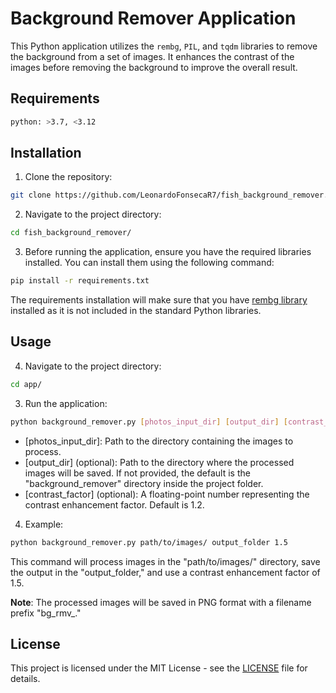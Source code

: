 # Background Remover Application

This Python application utilizes the `rembg`, `PIL`, and `tqdm` libraries to remove the background from a set of images. It enhances the contrast of the images before removing the background to improve the overall result.

## Requirements
```bash
python: >3.7, <3.12
```

## Installation
1. Clone the repository:
```bash
git clone https://github.com/LeonardoFonsecaR7/fish_background_remover.git
```
2. Navigate to the project directory:
```bash
cd fish_background_remover/
```
3. Before running the application, ensure you have the required libraries installed. You can install them using the following command:
```bash
pip install -r requirements.txt
```
The requirements installation will make sure that you have [rembg library](https://github.com/danielgatis/rembg) installed as it is not included in the standard Python libraries.

## Usage
4. Navigate to the project directory:
```bash
cd app/
```
3. Run the application:
```bash
python background_remover.py [photos_input_dir] [output_dir] [contrast_factor]
```

- [photos_input_dir]: Path to the directory containing the images to process.
- [output_dir] (optional): Path to the directory where the processed images will be saved. If not provided, the default is the "background_remover" directory inside the project folder.
- [contrast_factor] (optional): A floating-point number representing the contrast enhancement factor. Default is 1.2.
4. Example:
```bash
python background_remover.py path/to/images/ output_folder 1.5
```
This command will process images in the "path/to/images/" directory, save the output in the "output_folder," and use a contrast enhancement factor of 1.5.

**Note**: The processed images will be saved in PNG format with a filename prefix "bg_rmv_."

## License 
This project is licensed under the MIT License - see the [LICENSE](LICENSE.md) file for details.
